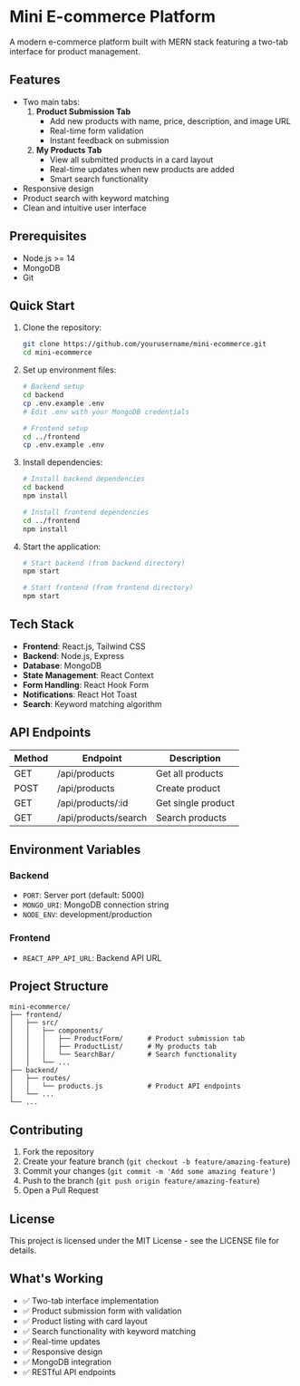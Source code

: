 # Mini E-commerce Platform 

A modern e-commerce platform built with MERN stack featuring a two-tab interface for product management.

## Features

- Two main tabs:
  1. **Product Submission Tab**
     - Add new products with name, price, description, and image URL
     - Real-time form validation
     - Instant feedback on submission
  2. **My Products Tab**
     - View all submitted products in a card layout
     - Real-time updates when new products are added
     - Smart search functionality
- Responsive design
- Product search with keyword matching
- Clean and intuitive user interface

## Prerequisites

- Node.js >= 14
- MongoDB
- Git

## Quick Start

1. Clone the repository:
   ```bash
   git clone https://github.com/yourusername/mini-ecommerce.git
   cd mini-ecommerce
   ```

2. Set up environment files:
   ```bash
   # Backend setup
   cd backend
   cp .env.example .env
   # Edit .env with your MongoDB credentials

   # Frontend setup
   cd ../frontend
   cp .env.example .env
   ```

3. Install dependencies:
   ```bash
   # Install backend dependencies
   cd backend
   npm install

   # Install frontend dependencies
   cd ../frontend
   npm install
   ```

4. Start the application:
   ```bash
   # Start backend (from backend directory)
   npm start

   # Start frontend (from frontend directory)
   npm start
   ```

## Tech Stack

- **Frontend**: React.js, Tailwind CSS
- **Backend**: Node.js, Express
- **Database**: MongoDB
- **State Management**: React Context
- **Form Handling**: React Hook Form
- **Notifications**: React Hot Toast
- **Search**: Keyword matching algorithm

## API Endpoints

| Method | Endpoint          | Description          |
|--------|-------------------|----------------------|
| GET    | /api/products     | Get all products     |
| POST   | /api/products     | Create product       |
| GET    | /api/products/:id | Get single product   |
| GET    | /api/products/search | Search products   |

## Environment Variables

### Backend
- `PORT`: Server port (default: 5000)
- `MONGO_URI`: MongoDB connection string
- `NODE_ENV`: development/production

### Frontend
- `REACT_APP_API_URL`: Backend API URL

## Project Structure

```
mini-ecommerce/
├── frontend/
│   ├── src/
│   │   ├── components/
│   │   │   ├── ProductForm/      # Product submission tab
│   │   │   ├── ProductList/      # My products tab
│   │   │   └── SearchBar/        # Search functionality
│   │   └── ...
├── backend/
│   ├── routes/
│   │   └── products.js           # Product API endpoints
│   └── ...
└── ...
```

## Contributing

1. Fork the repository
2. Create your feature branch (`git checkout -b feature/amazing-feature`)
3. Commit your changes (`git commit -m 'Add some amazing feature'`)
4. Push to the branch (`git push origin feature/amazing-feature`)
5. Open a Pull Request

## License

This project is licensed under the MIT License - see the LICENSE file for details.

## What's Working

- ✅ Two-tab interface implementation
- ✅ Product submission form with validation
- ✅ Product listing with card layout
- ✅ Search functionality with keyword matching
- ✅ Real-time updates
- ✅ Responsive design
- ✅ MongoDB integration
- ✅ RESTful API endpoints